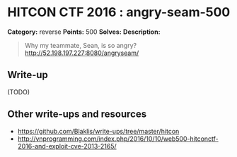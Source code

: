 # HITCON CTF 2016 : angry-seam-500

**Category:** reverse
**Points:** 500
**Solves:**
**Description:**

> Why my teammate, Sean, is so angry? <http://52.198.197.227:8080/angryseam/>


## Write-up

(TODO)

## Other write-ups and resources

* https://github.com/Blaklis/write-ups/tree/master/hitcon
* http://vnprogramming.com/index.php/2016/10/10/web500-hitconctf-2016-and-exploit-cve-2013-2165/
